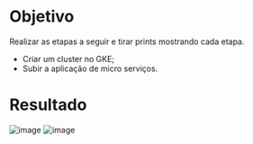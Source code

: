 # Objetivo

Realizar as etapas a seguir e tirar prints mostrando cada etapa.

- Criar um cluster no GKE;
- Subir a aplicação de micro serviços.

# Resultado
![image](https://github.com/user-attachments/assets/26607d15-1e8e-406c-8909-08b30c710a23)
![image](https://github.com/user-attachments/assets/2c45ecc5-b829-4cc3-a6e8-fbfeeeee0744)

